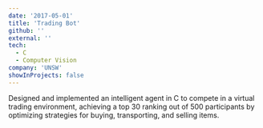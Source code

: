 ```yaml
---
date: '2017-05-01'
title: 'Trading Bot'
github: ''
external: ''
tech:
  - C
  - Computer Vision
company: 'UNSW'
showInProjects: false
---
```


Designed and implemented an intelligent agent in C to compete in a virtual trading environment, achieving a top 30 ranking out of 500 participants by optimizing strategies for buying, transporting, and selling items.
